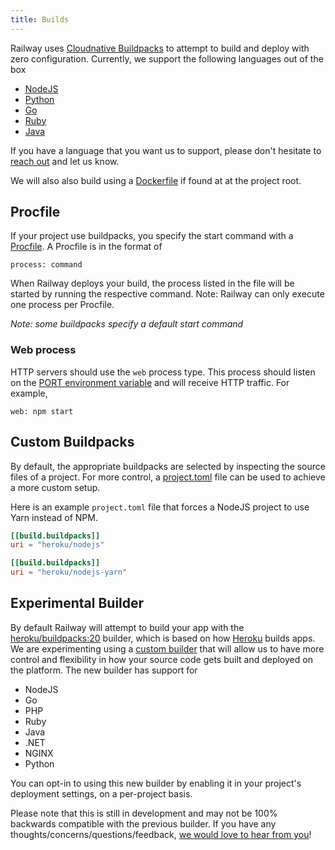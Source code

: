 ```yaml
---
title: Builds
---
```


Railway uses [Cloudnative Buildpacks](https://buildpacks.io/) to attempt to
build and deploy with zero configuration. Currently, we support the following
languages out of the box

- [NodeJS](nodejs)
- [Python](python)
- [Go](go)
- [Ruby](ruby)
- [Java](java)

If you have a language that you want us to support, please don't hesitate to
[reach out](https://discord.gg/xAm2w6g) and let us know.

We will also also build using a [Dockerfile](/deploy/docker) if found at at the project root.

## Procfile

If your project use buildpacks, you specify the start command with a
[Procfile](https://devcenter.heroku.com/articles/procfile). A Procfile is in the format of

```
process: command
```

When Railway deploys your build, the process listed in the file will be started by running the respective command. Note: Railway can only execute one process per Procfile.

_Note: some buildpacks specify a default start command_

### Web process

HTTP servers should use the `web` process type. This process should listen on
the [PORT environment variable](/deploy/railway-up#port-variable) and will receive
HTTP traffic. For example,

```
web: npm start
```

## Custom Buildpacks

By default, the appropriate buildpacks are selected by inspecting the source
files of a project. For more control, a
[project.toml](https://buildpacks.io/docs/app-developer-guide/using-project-descriptor/)
file can be used to achieve a more custom setup.

Here is an example `project.toml` file that forces a NodeJS project to use Yarn
instead of NPM.

```toml
[[build.buildpacks]]
uri = "heroku/nodejs"

[[build.buildpacks]]
uri = "heroku/nodejs-yarn"
```

## Experimental Builder

By default Railway will attempt to build your app with the
[heroku/buildpacks:20](https://devcenter.heroku.com/articles/heroku-20-stack)
builder, which is based on how [Heroku](https://www.heroku.com/) builds apps. We
are experimenting using a [custom
builder](https://github.com/railwayapp/railway-builder) that will allow us to have more control and flexibility in how your source code gets built and deployed on the platform. The new builder has support for

- NodeJS
- Go
- PHP
- Ruby
- Java
- .NET
- NGINX
- Python

You can opt-in to using this new builder by enabling it in your project's deployment settings, on a per-project basis.

<NextImage  src="https://res.cloudinary.com/railway/image/upload/v1631917785/docs/experimental-builder_dfan3l.png" 
            alt="Screenshot of enabling the experimental builder setting"
            layout="responsive"
            width={944} 
            height={693}
            quality={80} />

Please note that this is still in development and may not be 100% backwards compatible with the previous builder. If you have any thoughts/concerns/questions/feedback, [we would love to hear from you](https://discord.gg/xAm2w6g)!
